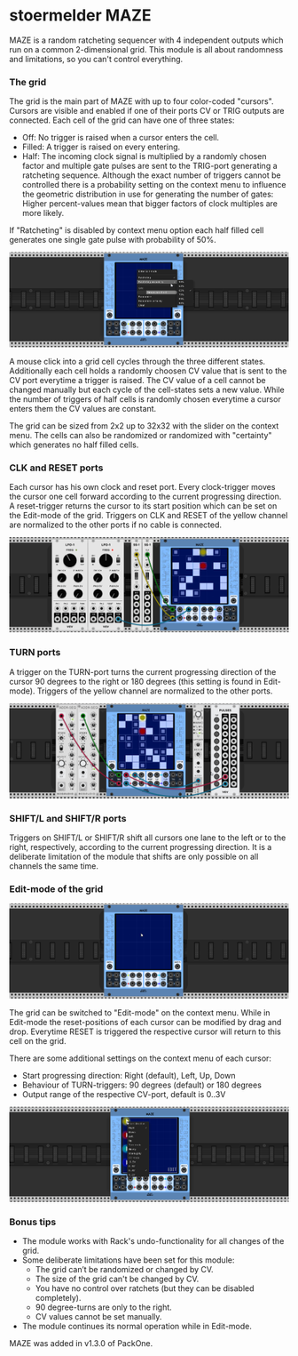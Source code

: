 # stoermelder MAZE

MAZE is a random ratcheting sequencer with 4 independent outputs which run on a common 2-dimensional grid. This module is all about randomness and limitations, so you can't control everything.

### The grid

The grid is the main part of MAZE with up to four color-coded "cursors". Cursors are visible and enabled if one of their ports CV or TRIG outputs are connected. Each cell of the grid can have one of three states:

- Off: No trigger is raised when a cursor enters the cell.
- Filled: A trigger is raised on every entering.
- Half: The incoming clock signal is multiplied by a randomly chosen factor and multiple gate pulses are sent to the TRIG-port generating a ratcheting sequence. Although the exact number of triggers cannot be controlled there is a probability setting on the context menu to influence the  geometric distribution in use for generating the number of gates: Higher percent-values mean that bigger factors of clock multiples are more likely.

If "Ratcheting" is disabled by context menu option each half filled cell generates one single gate pulse with probability of 50%.

![MAZE ratcheting probability](./Maze-ratchet.png)

A mouse click into a grid cell cycles through the three different states. Additionally each cell holds a randomly choosen CV value that is sent to the CV port everytime a trigger is raised. The CV value of a cell cannot be changed manually but each cycle of the cell-states sets a new value. While the number of triggers of half cells is randomly chosen everytime a cursor enters them the CV values are constant.

The grid can be sized from 2x2 up to 32x32 with the slider on the context menu. The cells can also be randomized or randomized with "certainty" which generates no half filled cells.

### CLK and RESET ports

Each cursor has his own clock and reset port. Every clock-trigger moves the cursor one cell forward according to the current progressing direction. A reset-trigger returns the cursor to its start position which can be set on the Edit-mode of the grid. Triggers on CLK and RESET of the yellow channel are normalized to the other ports if no cable is connected.

![MAZE clock and reset](./Maze-clock.gif)

### TURN ports 

A trigger on the TURN-port turns the current progressing direction of the cursor 90 degrees to the right or 180 degrees (this setting is found in Edit-mode). Triggers of the yellow channel are normalized to the other ports.

![MAZE turn](./Maze-turn.gif)

### SHIFT/L and SHIFT/R ports

Triggers on SHIFT/L or SHIFT/R shift all cursors one lane to the left or to the right, respectively, according to the current progressing direction. It is a deliberate limitation of the module that shifts are only possible on all channels the same time.

### Edit-mode of the grid

![MAZE Edit-mode](./Maze-edit1.gif)

The grid can be switched to "Edit-mode" on the context menu. While in Edit-mode the reset-positions of each cursor can be modified by drag and drop. Everytime RESET is triggered the respective cursor will return to this cell on the grid.

There are some additional settings on the context menu of each cursor:

- Start progressing direction: Right (default), Left, Up, Down
- Behaviour of TURN-triggers: 90 degrees (default) or 180 degrees
- Output range of the respective CV-port, default is 0..3V

![MAZE Edit-mode context menu](./Maze-edit2.png)

### Bonus tips

- The module works with Rack's undo-functionality for all changes of the grid.
- Some deliberate limitations have been set for this module:
  - The grid can’t be randomized or changed by CV.
  - The size of the grid can't be changed by CV.
  - You have no control over ratchets (but they can be disabled completely).
  - 90 degree-turns are only to the right.
  - CV values cannot be set manually.
- The module continues its normal operation while in Edit-mode.

MAZE was added in v1.3.0 of PackOne.